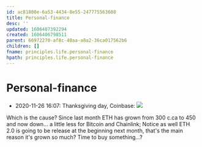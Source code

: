 ```yaml
---
id: ac81800e-6a53-4434-8e55-247775563608
title: Personal-finance
desc: ''
updated: 1606407392294
created: 1606406798511
parent: 66972270-af8c-40aa-a8a2-36ca017562b6
children: []
fname: principles.life.personal-finance
hpath: principles.life.personal-finance
---
```

# Personal-finance

- 2020-11-26 16:07: Thanksgiving day, Coinbase:
  ![](https://criscara-dev.github.io/dendron-template/assets/images/2020-11-26-16-09-43.png)

Which is the cause? Since last month ETH has grown from 300 c.ca to 450 and now down... a little less for Bitcoin and Chainlink;
Notice as well ETH 2.0 is going to be release at the beginning next month, that's the main reason it's grown so much?
Time to buy something...?

